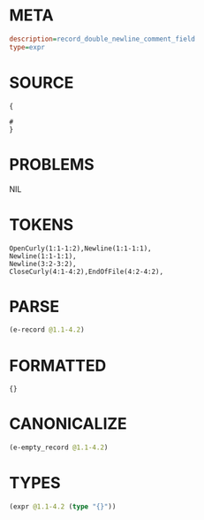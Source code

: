 # META
~~~ini
description=record_double_newline_comment_field
type=expr
~~~
# SOURCE
~~~roc
{

#
}
~~~
# PROBLEMS
NIL
# TOKENS
~~~zig
OpenCurly(1:1-1:2),Newline(1:1-1:1),
Newline(1:1-1:1),
Newline(3:2-3:2),
CloseCurly(4:1-4:2),EndOfFile(4:2-4:2),
~~~
# PARSE
~~~clojure
(e-record @1.1-4.2)
~~~
# FORMATTED
~~~roc
{}
~~~
# CANONICALIZE
~~~clojure
(e-empty_record @1.1-4.2)
~~~
# TYPES
~~~clojure
(expr @1.1-4.2 (type "{}"))
~~~
